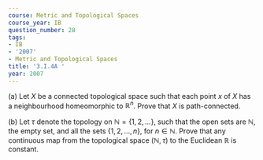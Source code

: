 ```yaml
---
course: Metric and Topological Spaces
course_year: IB
question_number: 28
tags:
- IB
- '2007'
- Metric and Topological Spaces
title: '3.I.4A '
year: 2007
---
```



(a) Let $X$ be a connected topological space such that each point $x$ of $X$ has a neighbourhood homeomorphic to $\mathbb{R}^{n}$. Prove that $X$ is path-connected.

(b) Let $\tau$ denote the topology on $\mathbb{N}=\{1,2, \ldots\}$, such that the open sets are $\mathbb{N}$, the empty set, and all the sets $\{1,2, \ldots, n\}$, for $n \in \mathbb{N}$. Prove that any continuous map from the topological space $(\mathbb{N}, \tau)$ to the Euclidean $\mathbb{R}$ is constant.